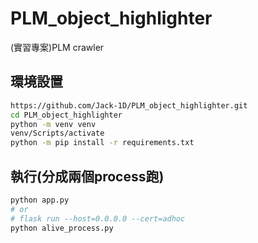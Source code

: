 # PLM_object_highlighter
(實習專案)PLM crawler

## 環境設置
``` bash
https://github.com/Jack-1D/PLM_object_highlighter.git
cd PLM_object_highlighter
python -m venv venv
venv/Scripts/activate
python -m pip install -r requirements.txt
``` 

## 執行(分成兩個process跑)
``` bash
python app.py
# or
# flask run --host=0.0.0.0 --cert=adhoc
python alive_process.py
```
